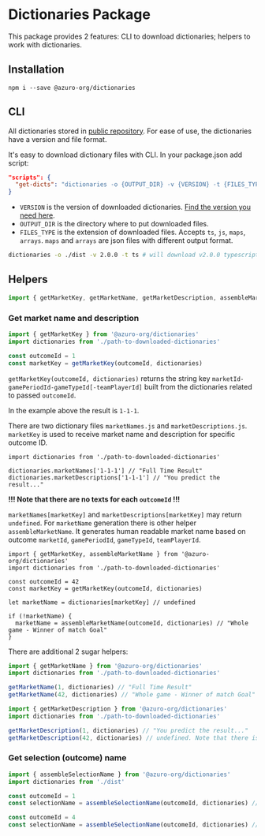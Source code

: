 # Dictionaries Package

This package provides 2 features: CLI to download dictionaries; helpers to work with dictionaries.


## Installation

```
npm i --save @azuro-org/dictionaries
```


## CLI

All dictionaries stored in [public repository](https://github.com/Azuro-protocol/public-config/tree/main/dictionaries).
For ease of use, the dictionaries have a version and file format.

It's easy to download dictionary files with CLI. In your package.json add script:

```json
"scripts": {
  "get-dicts": "dictionaries -o {OUTPUT_DIR} -v {VERSION} -t {FILES_TYPE}"
}
```

- `VERSION` is the version of downloaded dictionaries. [Find the version you need here](https://github.com/Azuro-protocol/public-config/tree/main/dictionaries).
- `OUTPUT_DIR` is the directory where to put downloaded files.
- `FILES_TYPE` is the extension of downloaded files. Accepts `ts`, `js`, `maps`, `arrays`. `maps` and `arrays` are 
json files with different output format.

```bash
dictionaries -o ./dist -v 2.0.0 -t ts # will download v2.0.0 typescript files to ./dist directory
```


## Helpers

```js
import { getMarketKey, getMarketName, getMarketDescription, assembleMarketName, assembleSelectionName } from '@azuro-org/dictionaries'
```

### Get market name and description

```js
import { getMarketKey } from '@azuro-org/dictionaries'
import dictionaries from './path-to-downloaded-dictionaries'

const outcomeId = 1
const marketKey = getMarketKey(outcomeId, dictionaries)
```

`getMarketKey(outcomeId, dictionaries)` returns the string key `marketId-gamePeriodId-gameTypeId[-teamPlayerId]` 
built from the dictionaries related to passed `outcomeId`.

In the example above the result is `1-1-1`.

There are two dictionary files `marketNames.js` and `marketDescriptions.js`. `marketKey` is used to receive market name 
and description for specific outcome ID.

```
import dictionaries from './path-to-downloaded-dictionaries'

dictionaries.marketNames['1-1-1'] // "Full Time Result" 
dictionaries.marketDescriptions['1-1-1'] // "You predict the result..."
```

**!!! Note that there are no texts for each `outcomeId` !!!**

`marketNames[marketKey]` and `marketDescriptions[marketKey]` may return `undefined`. For `marketName` generation there 
is other helper `assembleMarketName`. It generates human readable market name based on outcome `marketId`, `gamePeriodId`, 
`gameTypeId`, `teamPlayerId`.

```
import { getMarketKey, assembleMarketName } from '@azuro-org/dictionaries'
import dictionaries from './path-to-downloaded-dictionaries'

const outcomeId = 42
const marketKey = getMarketKey(outcomeId, dictionaries)

let marketName = dictionaries[marketKey] // undefined

if (!marketName) {
  marketName = assembleMarketName(outcomeId, dictionaries) // "Whole game - Winner of match Goal"
}
```

There are additional 2 sugar helpers:

```js
import { getMarketName } from '@azuro-org/dictionaries'
import dictionaries from './path-to-downloaded-dictionaries'

getMarketName(1, dictionaries) // "Full Time Result"
getMarketName(42, dictionaries) // "Whole game - Winner of match Goal"
```

```js
import { getMarketDescription } from '@azuro-org/dictionaries'
import dictionaries from './path-to-downloaded-dictionaries'

getMarketDescription(1, dictionaries) // "You predict the result..."
getMarketDescription(42, dictionaries) // undefined. Note that there is no `assemblyMarketDescription` helper.
```

### Get selection (outcome) name

```js
import { assembleSelectionName } from '@azuro-org/dictionaries'
import dictionaries from './dist'

const outcomeId = 1
const selectionName = assembleSelectionName(outcomeId, dictionaries) // "Yes"

const outcomeId = 4
const selectionName = assembleSelectionName(outcomeId, dictionaries) // "Team 2 (4.5)"
```
